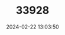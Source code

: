 ---
title: "33928"
category: "Cedrela fissilis"
draft: false
date: 2024-02-22 13:03:50
languages:
  Spanish; Castilian: ["Cedro", "Cedro Batata", "Cedro Blanco", "Cedro Branco", "Cedro Colorado", "Cedro Misionero", "Cedro Rosdao", "Cedro Vermelho"]
  Portuguese: ["Cedro-batata", "Cedro-branco", "Cedro-da-várzea", "Cedro-vermelho"]
---